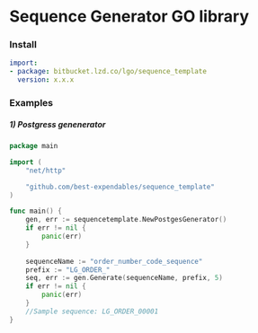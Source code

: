 # Sequence Generator GO library

### Install
```yaml
import:
- package: bitbucket.lzd.co/lgo/sequence_template
  version: x.x.x
```

### Examples

##### 1) Postgress genenerator

```go
package main

import (
	"net/http"

	"github.com/best-expendables/sequence_template"
)

func main() {
	gen, err := sequencetemplate.NewPostgesGenerator()
	if err != nil {
		panic(err)
	}
    
    sequenceName := "order_number_code_sequence"
    prefix := "LG_ORDER_"
	seq, err := gen.Generate(sequenceName, prefix, 5)
	if err != nil {
		panic(err)
	}
	//Sample sequence: LG_ORDER_00001
}
```
